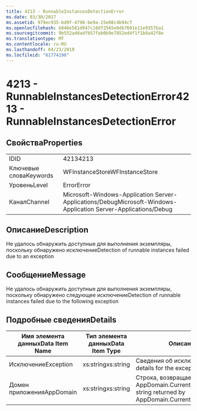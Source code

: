 ```yaml
---
title: 4213 - RunnableInstancesDetectionError
ms.date: 03/30/2017
ms.assetid: 979ec935-bd9f-4798-be9a-25e08c4b94cf
ms.openlocfilehash: b846e561d947c10df2565e8db7601e11e9357ba1
ms.sourcegitcommit: 9b552addadfb57fab0b9e7852ed4f1f1b8a42f8e
ms.translationtype: MT
ms.contentlocale: ru-RU
ms.lasthandoff: 04/23/2019
ms.locfileid: "61774196"
---
```

# <a name="4213---runnableinstancesdetectionerror"></a><span data-ttu-id="9c948-102">4213 - RunnableInstancesDetectionError</span><span class="sxs-lookup"><span data-stu-id="9c948-102">4213 - RunnableInstancesDetectionError</span></span>
## <a name="properties"></a><span data-ttu-id="9c948-103">Свойства</span><span class="sxs-lookup"><span data-stu-id="9c948-103">Properties</span></span>  
  
|||  
|-|-|  
|<span data-ttu-id="9c948-104">ID</span><span class="sxs-lookup"><span data-stu-id="9c948-104">ID</span></span>|<span data-ttu-id="9c948-105">4213</span><span class="sxs-lookup"><span data-stu-id="9c948-105">4213</span></span>|  
|<span data-ttu-id="9c948-106">Ключевые слова</span><span class="sxs-lookup"><span data-stu-id="9c948-106">Keywords</span></span>|<span data-ttu-id="9c948-107">WFInstanceStore</span><span class="sxs-lookup"><span data-stu-id="9c948-107">WFInstanceStore</span></span>|  
|<span data-ttu-id="9c948-108">Уровень</span><span class="sxs-lookup"><span data-stu-id="9c948-108">Level</span></span>|<span data-ttu-id="9c948-109">Error</span><span class="sxs-lookup"><span data-stu-id="9c948-109">Error</span></span>|  
|<span data-ttu-id="9c948-110">Канал</span><span class="sxs-lookup"><span data-stu-id="9c948-110">Channel</span></span>|<span data-ttu-id="9c948-111">Microsoft-Windows-Application Server-Applications/Debug</span><span class="sxs-lookup"><span data-stu-id="9c948-111">Microsoft-Windows-Application Server-Applications/Debug</span></span>|  
  
## <a name="description"></a><span data-ttu-id="9c948-112">Описание</span><span class="sxs-lookup"><span data-stu-id="9c948-112">Description</span></span>  
 <span data-ttu-id="9c948-113">Не удалось обнаружить доступные для выполнения экземпляры, поскольку обнаружено исключение</span><span class="sxs-lookup"><span data-stu-id="9c948-113">Detection of runnable instances failed due to an exception</span></span>  
  
## <a name="message"></a><span data-ttu-id="9c948-114">Сообщение</span><span class="sxs-lookup"><span data-stu-id="9c948-114">Message</span></span>  
 <span data-ttu-id="9c948-115">Не удалось обнаружить доступные для выполнения экземпляры, поскольку обнаружено следующее исключение</span><span class="sxs-lookup"><span data-stu-id="9c948-115">Detection of runnable instances failed due to the following exception</span></span>  
  
## <a name="details"></a><span data-ttu-id="9c948-116">Подробные сведения</span><span class="sxs-lookup"><span data-stu-id="9c948-116">Details</span></span>  
  
|<span data-ttu-id="9c948-117">Имя элемента данных</span><span class="sxs-lookup"><span data-stu-id="9c948-117">Data Item Name</span></span>|<span data-ttu-id="9c948-118">Тип элемента данных</span><span class="sxs-lookup"><span data-stu-id="9c948-118">Data Item Type</span></span>|<span data-ttu-id="9c948-119">Описание</span><span class="sxs-lookup"><span data-stu-id="9c948-119">Description</span></span>|  
|--------------------|--------------------|-----------------|  
|<span data-ttu-id="9c948-120">Исключение</span><span class="sxs-lookup"><span data-stu-id="9c948-120">Exception</span></span>|<span data-ttu-id="9c948-121">xs:string</span><span class="sxs-lookup"><span data-stu-id="9c948-121">xs:string</span></span>|<span data-ttu-id="9c948-122">Сведения об исключении</span><span class="sxs-lookup"><span data-stu-id="9c948-122">The exception details for the exception</span></span>|  
|<span data-ttu-id="9c948-123">Домен приложения</span><span class="sxs-lookup"><span data-stu-id="9c948-123">AppDomain</span></span>|<span data-ttu-id="9c948-124">xs:string</span><span class="sxs-lookup"><span data-stu-id="9c948-124">xs:string</span></span>|<span data-ttu-id="9c948-125">Строка, возвращаемая AppDomain.CurrentDomain.FriendlyName.</span><span class="sxs-lookup"><span data-stu-id="9c948-125">The string returned by AppDomain.CurrentDomain.FriendlyName.</span></span>|
